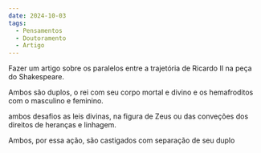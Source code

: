 ```yaml
---
date: 2024-10-03
tags:
  - Pensamentos
  - Doutoramento
  - Artigo
---
```


Fazer um artigo sobre os paralelos entre a trajetória de Ricardo II na peça do Shakespeare.

Ambos são duplos, o rei com seu corpo mortal e divino e os hemafroditos com o masculino e feminino. 

ambos desafios as leis divinas, na figura de Zeus ou das conveções dos direitos de heranças e linhagem.

Ambos, por essa ação, são castigados com separação de seu duplo
